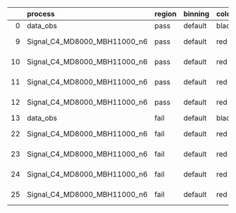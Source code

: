 |    | process                      | region   | binning   | color   | process_type   |   scale | variation   | source_filename                                                       | source_histname    | alias                        | title     |   combine_idx |     lnN |   shapes | syst_type   | direction   | variation_alias   |
|---:|:-----------------------------|:---------|:----------|:--------|:---------------|--------:|:------------|:----------------------------------------------------------------------|:-------------------|:-----------------------------|:----------|--------------:|--------:|---------:|:------------|:------------|:------------------|
|  0 | data_obs                     | pass     | default   | black   | DATA           |       1 | nominal     | ./histograms_for_2DAlphabet_v18//BH_Data.root                         | hpass              | Data                         | Data      |           nan | nan     |      nan | nan         | nan         | nan               |
|  9 | Signal_C4_MD8000_MBH11000_n6 | pass     | default   | red     | SIGNAL         |       1 | lumi        | ./histograms_for_2DAlphabet_v18//BH_Signal_C4_MD8000_MBH11000_n6.root | hpass              | Signal_C4_MD8000_MBH11000_n6 | BH signal |           nan |   1.016 |      nan | lnN         | nan         | nan               |
| 10 | Signal_C4_MD8000_MBH11000_n6 | pass     | default   | red     | SIGNAL         |       1 | SVM         | ./histograms_for_2DAlphabet_v18//BH_Signal_C4_MD8000_MBH11000_n6.root | hpass_SVMsyst_up   | Signal_C4_MD8000_MBH11000_n6 | BH signal |           nan | nan     |        1 | shapes      | Up          | SVMsyst           |
| 11 | Signal_C4_MD8000_MBH11000_n6 | pass     | default   | red     | SIGNAL         |       1 | SVM         | ./histograms_for_2DAlphabet_v18//BH_Signal_C4_MD8000_MBH11000_n6.root | hpass_SVMsyst_down | Signal_C4_MD8000_MBH11000_n6 | BH signal |           nan | nan     |        1 | shapes      | Down        | SVMsyst           |
| 12 | Signal_C4_MD8000_MBH11000_n6 | pass     | default   | red     | SIGNAL         |       1 | nominal     | ./histograms_for_2DAlphabet_v18//BH_Signal_C4_MD8000_MBH11000_n6.root | hpass              | Signal_C4_MD8000_MBH11000_n6 | BH signal |           nan | nan     |      nan | nan         | nan         | nan               |
| 13 | data_obs                     | fail     | default   | black   | DATA           |       1 | nominal     | ./histograms_for_2DAlphabet_v18//BH_Data.root                         | hfail              | Data                         | Data      |           nan | nan     |      nan | nan         | nan         | nan               |
| 22 | Signal_C4_MD8000_MBH11000_n6 | fail     | default   | red     | SIGNAL         |       1 | lumi        | ./histograms_for_2DAlphabet_v18//BH_Signal_C4_MD8000_MBH11000_n6.root | hfail              | Signal_C4_MD8000_MBH11000_n6 | BH signal |           nan |   1.016 |      nan | lnN         | nan         | nan               |
| 23 | Signal_C4_MD8000_MBH11000_n6 | fail     | default   | red     | SIGNAL         |       1 | SVM         | ./histograms_for_2DAlphabet_v18//BH_Signal_C4_MD8000_MBH11000_n6.root | hfail_SVMsyst_up   | Signal_C4_MD8000_MBH11000_n6 | BH signal |           nan | nan     |        1 | shapes      | Up          | SVMsyst           |
| 24 | Signal_C4_MD8000_MBH11000_n6 | fail     | default   | red     | SIGNAL         |       1 | SVM         | ./histograms_for_2DAlphabet_v18//BH_Signal_C4_MD8000_MBH11000_n6.root | hfail_SVMsyst_down | Signal_C4_MD8000_MBH11000_n6 | BH signal |           nan | nan     |        1 | shapes      | Down        | SVMsyst           |
| 25 | Signal_C4_MD8000_MBH11000_n6 | fail     | default   | red     | SIGNAL         |       1 | nominal     | ./histograms_for_2DAlphabet_v18//BH_Signal_C4_MD8000_MBH11000_n6.root | hfail              | Signal_C4_MD8000_MBH11000_n6 | BH signal |           nan | nan     |      nan | nan         | nan         | nan               |